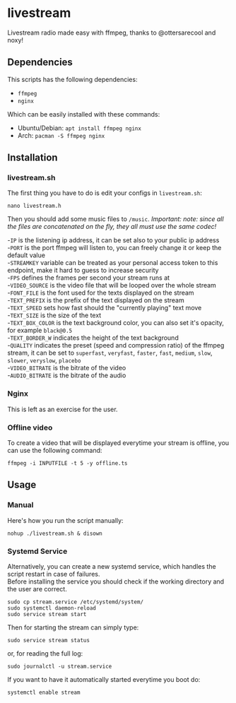 # livestream
Livestream radio made easy with ffmpeg, thanks to @ottersarecool and noxy!

## Dependencies
This scripts has the following dependencies:
- `ffmpeg`
- `nginx`

Which can be easily installed with these commands:
- Ubuntu/Debian: `apt install ffmpeg nginx`
- Arch: `pacman -S ffmpeg nginx`

## Installation
### livestream.sh
The first thing you have to do is edit your configs in `livestream.sh`:
```shell
nano livestream.h
```
Then you should add some music files to `/music`.
*Important: note: since all the files are concatenated on the fly, they all must
use the same codec!*

-`IP` is the listening ip address, it can be set also to your public ip address  
-`PORT` is the port ffmpeg will listen to, you can freely change it or keep the
default value  
-`STREAMKEY` variable can be treated as your personal access token to this
endpoint, make it hard to guess to increase security  
-`FPS` defines the frames per second your stream runs at  
-`VIDEO_SOURCE` is the video file that will be looped over the whole stream  
-`FONT_FILE` is the font used for the texts displayed on the stream  
-`TEXT_PREFIX` is the prefix of the text displayed on the stream  
-`TEXT_SPEED` sets how fast should the "currently playing" text move  
-`TEXT_SIZE` is the size of the text  
-`TEXT_BOX_COLOR` is the text background color, you can also set it's opacity,
for example `black@0.5`  
-`TEXT_BORDER_W` indicates the height of the text background  
-`QUALITY` indicates the preset (speed and compression ratio) of the ffmpeg
stream, it can be set to `superfast`, `veryfast`, `faster`, `fast`, `medium`,
`slow`, `slower`, `veryslow`, `placebo`  
-`VIDEO_BITRATE` is the bitrate of the video  
-`AUDIO_BITRATE` is the bitrate of the audio

### Nginx
This is left as an exercise for the user.

### Offline video
To create a video that will be displayed everytime your stream is offline, you
can use the following command:
```shell
ffmpeg -i INPUTFILE -t 5 -y offline.ts
```

## Usage
### Manual
Here's how you run the script manually:  
```shell
nohup ./livestream.sh & disown
```
### Systemd Service
Alternatively, you can create a new systemd service, which handles the script
restart in case of failures.  
Before installing the service you should check if the working directory and the
user are correct.  
```shell
sudo cp stream.service /etc/systemd/system/
sudo systemctl daemon-reload
sudo service stream start
```
Then for starting the stream can simply type:
```shell
sudo service stream status
```
or, for reading the full log:
```shell
sudo journalctl -u stream.service
```
If you want to have it automatically started everytime you boot do:
```shell
systemctl enable stream
```

